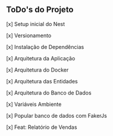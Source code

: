 ## ToDo's do Projeto 

[x] Setup inicial do Nest

[x] Versionamento

[x] Instalação de Dependências

[x] Arquitetura da Aplicação

[x] Arquitetura do Docker

[x] Arquitetura das Entidades

[x] Arquitetura do Banco de Dados

[x] Variáveis Ambiente

[x] Popular banco de dados com FakerJs

[x] Feat: Relatório de Vendas